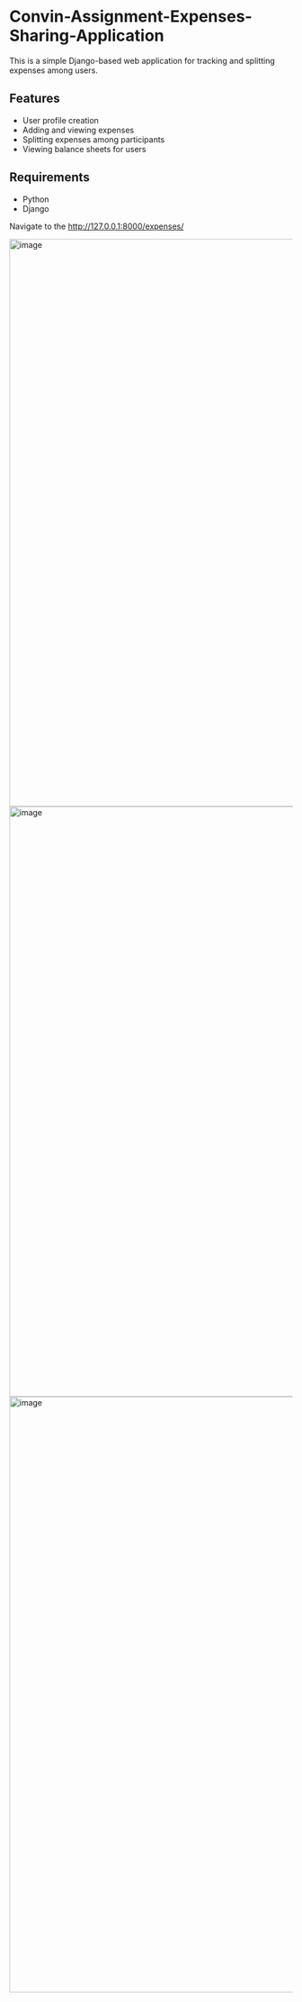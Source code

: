 # Convin-Assignment-Expenses-Sharing-Application

This is a simple Django-based web application for tracking and splitting expenses among users.

## Features

- User profile creation
- Adding and viewing expenses
- Splitting expenses among participants
- Viewing balance sheets for users

## Requirements

- Python 
- Django


Navigate to the  http://127.0.0.1:8000/expenses/ 

<img width="1008" alt="image" src="https://github.com/user-attachments/assets/aa0a87b8-6fd0-42c2-9e1f-94ed7adbb88e">


<img width="1048" alt="image" src="https://github.com/user-attachments/assets/ad16474e-655c-4ffa-b7c4-2e391f736652">


<img width="1058" alt="image" src="https://github.com/user-attachments/assets/39797669-4a4a-4826-8d00-2b8c1a7c357d">

